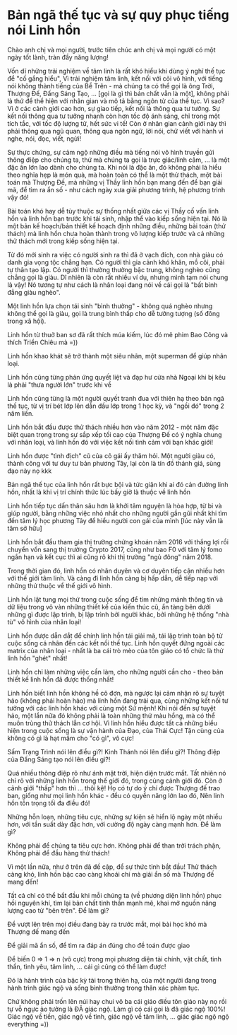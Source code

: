 # Bản ngã thế tục và sự quy phục tiếng nói Linh hồn

Chào anh chị và mọi người, trước tiên chúc anh chị và mọi người có một ngày tốt lành, tràn đầy năng lượng!

Vốn dĩ những trải nghiệm về tâm linh là rất khó hiểu khi dùng ý nghĩ thế tục để "cố gắng hiểu", Vì trải nghiệm tâm linh, kết nối với cõi vô hình, với tiếng nói không thành tiếng của Bề Trên - mà chúng ta có thể gọi là ông Trời, Thượng Đế, Đấng Sáng Tạo, ... [gọi là gì thì bản chất vẫn là một], không phải là thứ để thể hiện với nhân gian và mô tả bằng ngôn từ của thế tục. Vì sao? Vì ở các cảnh giới cao hơn, sự giao tiếp, kết nối là thông qua tư tưởng. Sự kết nối thông qua tư tưởng nhanh còn hơn tốc độ ánh sáng, chỉ trong một tích tắc, với tốc độ lượng tử, hết sức vi tế! Còn ở nhân gian cảnh giới này thì phải thông qua ngũ quan, thông qua ngôn ngữ, lời nói, chữ viết với hành vi nghe, nói, đọc, viết, ngửi!

Sự thực chứng, sự cảm ngộ những điều mà tiếng nói vô hình truyền gửi thông điệp cho chúng ta, thứ mà chúng ta gọi là trực giác/linh cảm, ... là một đặc ân lớn lao dành cho chúng ta. Khi nói là đặc ân, đó không phải là hiểu theo nghĩa hẹp là món quà, mà hoàn toàn có thể là một thử thách, một bài toán mà Thượng Đế, mà những vị Thầy linh hồn bạn mang đến để bạn giải mã, để tìm ra ẩn số - như cách ngày xưa giải phương trình, hệ phương trình vậy đó!

Bài toán khó hay dễ tùy thuộc sự thống nhất giữa các vị Thầy cố vấn linh hồn và linh hồn bạn trước khi tái sinh, nhập thể vào kiếp sống hiện tại. Nó là một bản kế hoạch/bản thiết kế hoạch định những điều, những bài toán (thử thách) mà linh hồn chưa hoàn thành trong vô lượng kiếp trước và cả những thử thách mới trong kiếp sống hiện tại. 

Từ đó mới sinh ra việc có người sinh ra thì đã ở vạch đích, con nhà giàu có danh gia vọng tộc chẳng hạn. Có người thì gia cảnh khó khăn, mồ côi, phải tự thân tạo lập. Có người thì thường thường bậc trung, không nghèo cũng chẳng gọi là giàu. Dĩ nhiên là còn rất nhiều ví dụ, nhưng mình tạm nói chung là vậy! Nó tương tự như cách là nhân loại đang nói về cái gọi là "bất bình đẳng giàu nghèo". 

Một linh hồn lựa chọn tái sinh "bình thường"  - không quá nghèo nhưng không thể gọi là giàu, gọi là trung bình thấp cho dễ tưởng tượng (số đông trong xã hội). 

Linh hồn từ thuở ban sơ đã rất thích múa kiếm, lúc đó mê phim Bao Công và thích Triển Chiêu mà =))

Linh hồn khao khát sẽ trở thành một siêu nhân, một superman để giúp nhân loại. 

Linh hồn cũng từng phản ứng quyết liệt và đạp hư cửa nhà Ngoại khi bị kêu là phải "thưa người lớn" trước khi về

Linh hồn cũng từng là một người quyết tranh đua với thiên hạ theo bản ngã thế tục, từ vị trí bét lớp lên dẫn đầu lớp trong 1 học kỳ, và "ngồi đó" trong 2 năm liền.

Linh hồn bắt đầu được thử thách nhiều hơn vào năm 2012 - một năm đặc biệt quan trọng trong sự sắp xếp tối cao của Thượng Đế có ý nghĩa chung với nhân loại, và linh hồn đó với việc kết nối tình cảm với bạn khác giới!

Linh hồn được "tình địch" cũ của cô gái ấy thăm hỏi. Một người giàu có, thành công với tư duy tư bản phương Tây, lại còn là tín đồ thánh giá, sùng đạo này nọ kkk

Bản ngã thế tục của linh hồn rất bực bội và tức giận khi ai đó cản đường linh hồn, nhất là khi vị trí chính thức lúc bấy giờ là thuộc về linh hồn

Linh hồn tiếp tục dấn thân sâu hơn là khởi tâm nguyện là hòa hợp, từ bi và giúp người, bằng những việc nhỏ nhất cho những người gần gũi nhất khi tìm đến tâm lý học phương Tây để hiểu người con gái của mình [lúc này vẫn là tâm sở hữu]

Linh hồn bắt đầu tham gia thị trường chứng khoán năm 2016 với thắng lợi rồi chuyển vốn sang thị trường Crypto 2017, cũng như bao F0 với tâm lý fomo ngắn hạn và kết cục thì ai cũng rõ khi thị trường "ngủ đông" năm 2018.

Trong thời gian đó, linh hồn có nhân duyên và cơ duyên tiếp cận nhiều hơn với thế giới tâm linh. Và càng đi linh hồn càng bị hấp dẫn, dễ tiếp nạp với những thứ thuộc về thế giới vô hình.

Linh hồn lật tung mọi thứ trong cuộc sống để tìm những mảnh thông tin và dữ liệu trong vô vàn những thiết kế của kiến thúc cũ, ẩn tàng bên dưới những gì được lập trình, bị lập trình bởi người khác, bởi những hệ thống "nhà tù" vô hình của nhân loại!

Linh hồn được dẫn dắt để chính linh hồn tái giải mã, tái lập trình toàn bộ từ cuộc sống cá nhân đến các kết nối thế tục. Linh hồn quyết đứng ngoài các matrix của nhân loại - nhất là ba cái trò mèo của tôn giáo có tổ chức là thứ linh hồn "ghét" nhất! 

Linh hồn chỉ làm những việc cần làm, cho những người cần cho - theo bản thiết kế linh hồn đã được thống nhất!

Linh hồn biết linh hồn không hề cô đơn, mà ngược lại cảm nhận rõ sự tuyệt hảo (không phải hoàn hảo) mà linh hồn đang trải qua, cùng những kết nối tư tưởng với các linh hồn khác với cùng một Sứ mệnh! Khi nói đến sự tuyệt hảo, một lần nữa đó không phải là toàn những thứ màu hồng, mà có thể muôn trùng thử thách lẫn cơ hội. Vì linh hồn hiểu được tất cả những biểu hiện trong cuộc sống là sự vận hành của Đạo, của Thái Cực! Tận cùng của không có gì là hạt mầm  cho "có gì", vô cực!

Sấm Trạng Trình nói lên điều gì?!
Kinh Thánh nói lên điều gì?!
Thông điệp của Đấng Sáng tạo nói lên điều gì?!

Quá nhiều thông điệp rõ như ánh mặt trời, hiện diện trước mắt. Tất nhiên nó chỉ rõ với những linh hồn trong thế giới đó, trong cùng cảnh giới đó. Còn ở cảnh giới "thấp" hơn thì ... thôi kệ! Họ có tự do ý chí được Thượng đế trao ban, giống như mọi linh hồn khác - đều có quyền năng lớn lao đó, Nên linh hồn tôn trọng tối đa điều đó!

Những hỗn loạn, những tiêu cực, những sự kiện sẽ hiển lộ ngày một nhiều hơn, với tần suất dày đặc hơn, với cường độ ngày càng mạnh hơn. Để làm gì? 

Không phải để chúng ta tiêu cực hơn. Không phải để than trời trách phận, Không phải để đầu hàng thử thách!

Vì một lần nữa, như ở trên đã đề cập, để sự thức tỉnh bắt đầu! Thử thách càng khó, linh hồn bậc cao càng khoái chí mà giải ẩn số mà Thượng đế mang đến!

Tất cả chỉ có thể bắt đầu khi mỗi chúng ta (về phương diện linh hồn) phục hồi nguyên khí, tìm lại bản chất tinh thần mạnh mẽ, khai mở nguồn năng lượng cao từ "bên trên". Để làm gì?

Để vượt lên trên mọi điều đang bày ra trước mắt, mọi bài học khó mà Thượng đế mang đến

Để giải mã ẩn số, để tìm ra đáp án đúng cho đề toán được giao

Để biến 0 => 1 => n (vô cực) trong mọi phương diện tài chính, vật chất, tinh thần, tình yêu, tâm linh, ... cái gì cũng có thể làm được!

Đó là hành trình của bậc kỳ tài trong thiên hạ, của một người đang trong hành trình giác ngộ và sống bình thường trong thân xác phàm tục. 

Chứ không phải trốn lên núi hay chui vô ba cái giáo điều tôn giáo này nọ rồi tự vỗ ngực ảo tưởng là ĐÃ giác ngộ. Làm gì có cái gọi là đã giác ngộ 100%! Giác ngộ về tiền, giác ngộ về tình, giác ngộ về tâm linh, ... giác giác ngộ ngộ everything =))